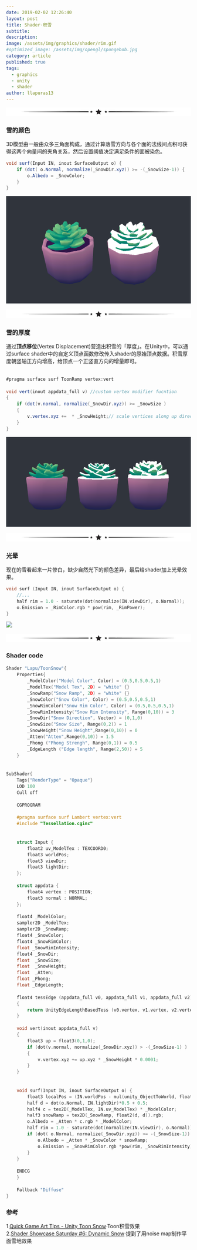 ```yaml
---
date: 2019-02-02 12:26:40
layout: post
title: Shader·积雪
subtitle: 
description: 
image: /assets/img/graphics/shader/rim.gif
#optimized_image: /assets/img/opengl/spongebob.jpg
category: article
published: true
tags:
  - graphics
  - unity
  - shader
author: llapuras13
---
```


![](/assets/img/line.png)

### 雪的颜色

3D模型由一般由众多三角面构成，通过计算落雪方向与各个面的法线间点积可获得这两个向量间的夹角关系，然后设置阈值决定满足条件的面被染色。

```csharp
void surf(Input IN, inout SurfaceOutput o) {
	if (dot( o.Normal, normalize(_SnowDir.xyz)) >= -(_SnowSize-1)) { 
		o.Albedo = _SnowColor;
	}
}
```
![](/assets/img/graphics/shader/color.png)

![](/assets/img/line.png)

### 雪的厚度

通过**顶点移位**(Vertex Displacement)营造出积雪的「厚度」。在Unity中，可以通过surface shader中的自定义顶点函数修改传入shader的原始顶点数据。积雪厚度朝竖轴正方向增高，给顶点一个正竖直方向的增量即可。

```csharp

#pragma surface surf ToonRamp vertex:vert  
	
void vert(inout appdata_full v)	//custom vertex modifier fucntion
{
	if (dot(v.normal, normalize(_SnowDir.xyz)) >= _SnowSize )
	{
		v.vertex.xyz +=  * _SnowHeight;// scale vertices along up direction
	}
}

```

![](/assets/img/graphics/shader/height.png)

![](/assets/img/line.png)


### 光晕

现在的雪看起来一片惨白，缺少自然光下的颜色差异，最后给shader加上光晕效果。

```c++
void surf (Input IN, inout SurfaceOutput o) {
    //...
    half rim = 1.0 - saturate(dot(normalize(IN.viewDir), o.Normal));
    o.Emission = _RimColor.rgb * pow(rim, _RimPower);
}
```
![](/assets/img/graphics/shader/rim.gif)

![](/assets/img/line.png)

### Shader code

```c++
Shader "Lapu/ToonSnow"{
    Properties{
        _ModelColor("Model Color", Color) = (0.5,0.5,0.5,1)
        _ModelTex("Model Tex", 2D) = "white" {}
	    _SnowRamp("Snow Ramp", 2D) = "white" {}
        _SnowColor("Snow Color", Color) = (0.5,0.5,0.5,1)
		_SnowRimColor("Snow Rim Color", Color) = (0.5,0.5,0.5,1)
		_SnowRimIntensity("Snow Rim Intensity", Range(0,10)) = 3
        _SnowDir("Snow Direction", Vector) = (0,1,0)
        _SnowSize("Snow Size", Range(0,2)) = 1
        _SnowHeight("Snow Height",Range(0,10)) = 0 
		_Atten("Atten",Range(0,10)) = 1.5 
		_Phong ("Phong Strengh", Range(0,1)) = 0.5
		_EdgeLength ("Edge length", Range(2,50)) = 5
    }


SubShader{
    Tags{"RenderType" = "Opaque"}
    LOD 100
    Cull off
    
    CGPROGRAM

    #pragma surface surf Lambert vertex:vert 
    #include "Tessellation.cginc"


 	struct Input {
		float2 uv_ModelTex : TEXCOORD0; 
		float3 worldPos;
		float3 viewDir;
		float3 lightDir;
	};

	struct appdata {                                                                                   
		float4 vertex : POSITION;
		float3 normal : NORMAL;
	};

    float4 _ModelColor;
    sampler2D _ModelTex;  
    sampler2D _SnowRamp;  
    float4 _SnowColor;
	float4 _SnowRimColor;
	float _SnowRimIntensity;
	float4 _SnowDir;
	float  _SnowSize;
	float  _SnowHeight;
	float  _Atten;
	float _Phong;
	float _EdgeLength;
	
    float4 tessEdge (appdata_full v0, appdata_full v1, appdata_full v2)
    {
        return UnityEdgeLengthBasedTess (v0.vertex, v1.vertex, v2.vertex, _EdgeLength);
	}

	void vert(inout appdata_full v)
	{
		float3 up = float3(0,1,0);
		if (dot(v.normal, normalize(_SnowDir.xyz)) > -(_SnowSize-1) )
		{
			v.vertex.xyz += up.xyz * _SnowHeight * 0.0001;
		}
	}


	void surf(Input IN, inout SurfaceOutput o) {
		float3 localPos = (IN.worldPos - mul(unity_ObjectToWorld, float4(0, 0, 0, 1)).xyz); 
		half d = dot(o.Normal, IN.lightDir)*0.5 + 0.5; 
		half4 c = tex2D(_ModelTex, IN.uv_ModelTex) * _ModelColor; 
		half3 snowRamp = tex2D(_SnowRamp, float2(d, d)).rgb;
		o.Albedo = _Atten * c.rgb * _ModelColor;
		half rim = 1.0 - saturate(dot(normalize(IN.viewDir), o.Normal)); 
		if (dot( o.Normal, normalize(_SnowDir.xyz)) >= -(_SnowSize-1)) { 
			o.Albedo = _Atten * _SnowColor * snowRamp; 
			o.Emission = _SnowRimColor.rgb *pow(rim, _SnowRimIntensity);
		}
	}

    ENDCG
    }

    Fallback "Diffuse"
}

```

### 参考

1.[Quick Game Art Tips - Unity Toon Snow](https://www.patreon.com/posts/15944770)·Toon积雪效果<br>
2.[Shader Showcase Saturday #6: Dynamic Snow](https://www.alanzucconi.com/2018/08/18/shader-showcase-saturday-6/)·提到了用noise map制作平面雪地效果